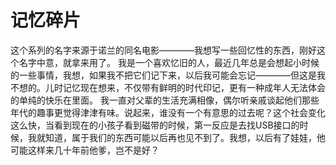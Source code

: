# 记忆碎片

  这个系列的名字来源于诺兰的同名电影————我想写一些回忆性的东西，刚好这个名字中意，就拿来用了。
  我是一个喜欢忆旧的人，最近几年总是会想起小时候的一些事情，我想，如果我不把它们记下来，以后我可能会忘记————但这是我不想的。儿时记忆现在想来，不仅带有鲜明的时代印记，更有一种成年人无法体会的单纯的快乐在里面。
  我一直对父辈的生活充满相像，偶尔听亲戚谈起他们那些年代的趣事更觉得津津有味。说起来，谁没有一个有意思的过去呢？这个社会变化这么快，当看到现在的小孩子看到磁带的时候，第一反应是去找USB接口的时候，我就知道，属于我们的东西可能以后再也见不到了。我想，以后有了娃娃，他可能这样来几十年前他爹，岂不是好？